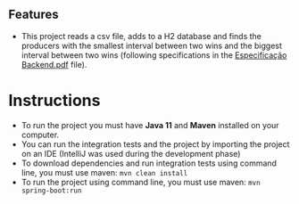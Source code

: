 ## Features

* This project reads a csv file, adds to a H2 database and finds the producers with the smallest interval
between two wins and the biggest interval between two wins (following specifications 
in the [Especificação Backend.pdf](Especifica%C3%A7%C3%A3o%20Backend.pdf) file).

# Instructions
* To run the project you must have **Java 11** and **Maven** installed on your computer.
* You can run the integration tests and the project by importing the project on an IDE (IntelliJ was used during the development phase)
* To download dependencies and run integration tests using command line, you must use maven:
`mvn clean install`
* To run the project using command line, you must use maven: `mvn spring-boot:run`
